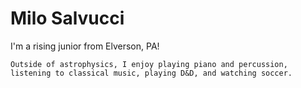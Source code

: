 # Milo Salvucci

I'm a rising junior from Elverson, PA!

`````{Note}
Outside of astrophysics, I enjoy playing piano and percussion, listening to classical music, playing D&D, and watching soccer.
`````
